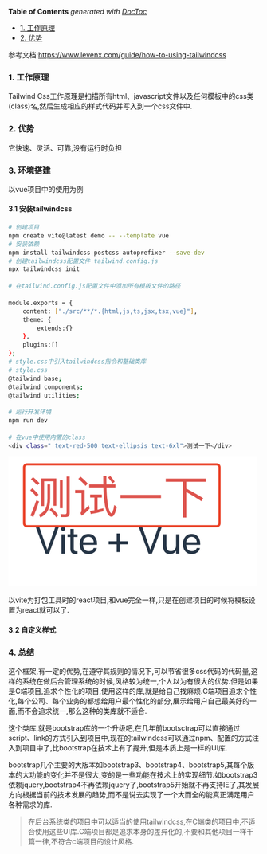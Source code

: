 <!-- START doctoc generated TOC please keep comment here to allow auto update -->
<!-- DON'T EDIT THIS SECTION, INSTEAD RE-RUN doctoc TO UPDATE -->
**Table of Contents**  *generated with [DocToc](https://github.com/thlorenz/doctoc)*

- [1. 工作原理](#1-%E5%B7%A5%E4%BD%9C%E5%8E%9F%E7%90%86)
- [2. 优势](#2-%E4%BC%98%E5%8A%BF)

<!-- END doctoc generated TOC please keep comment here to allow auto update -->

参考文档:https://www.levenx.com/guide/how-to-using-tailwindcss

### 1. 工作原理

Tailwind Css工作原理是扫描所有html、javascript文件以及任何模板中的css类(class)名,然后生成相应的样式代码并写入到一个css文件中.

### 2. 优势

它快速、灵活、可靠,没有运行时负担

### 3. 环境搭建

以vue项目中的使用为例

#### 3.1 安装tailwindcss

```bash
# 创建项目
npm create vite@latest demo -- --template vue
# 安装依赖
npm install tailwindcss postcss autoprefixer --save-dev
# 创建tailwindcss配置文件 tailwind.config.js
npx tailwindcss init

# 在tailwind.config.js配置文件中添加所有模板文件的路径

module.exports = {
    content: ["./src/**/*.{html,js,ts,jsx,tsx,vue}"],
    theme: {
        extends:{}
    },
    plugins:[]
};
# style.css中引入tailwindcss指令和基础类库
# style.css
@tailwind base;
@tailwind components;
@tailwind utilities;

# 运行开发环境
npm run dev

# 在vue中使用内置的class
<div class=" text-red-500 text-ellipsis text-6xl">测试一下</div>
```
<img src="./images/i14.png" width="500" />

以vite为打包工具时的react项目,和vue完全一样,只是在创建项目的时候将模板设置为react就可以了.

#### 3.2 自定义样式

### 4. 总结

这个框架,有一定的优势,在遵守其规则的情况下,可以节省很多css代码的代码量,这样的系统在做后台管理系统的时候,风格较为统一,个人以为有很大的优势.但是如果是C端项目,追求个性化的项目,使用这样的库,就是给自己找麻烦.C端项目追求个性化,每个公司、每个业务的都想给用户最个性化的部分,展示给用户自己最美好的一面,而不会追求统一,那么这种的类库就不适合.

这个类库,就是bootstrap库的一个升级吧,在几年前bootsctrap可以直接通过script、link的方式引入到项目中,现在的tailwindcss可以通过npm、配置的方式注入到项目中了,比bootstrap在技术上有了提升,但是本质上是一样的UI库.

bootstrap几个主要的大版本如bootstrap3、bootstrap4、bootstrap5,其每个版本的大功能的变化并不是很大,变的是一些功能在技术上的实现细节.如bootstrap3依赖jquery,bootstrap4不再依赖jquery了,bootstrap5开始就不再支持IE了,其发展方向根据当前的技术发展的趋势,而不是说去实现了一个大而全的能真正满足用户各种需求的库.

> 在后台系统类的项目中可以适当的使用tailwindcss,在C端类的项目中,不适合使用这些UI库.C端项目都是追求本身的差异化的,不要和其他项目一样千篇一律,不符合c端项目的设计风格.